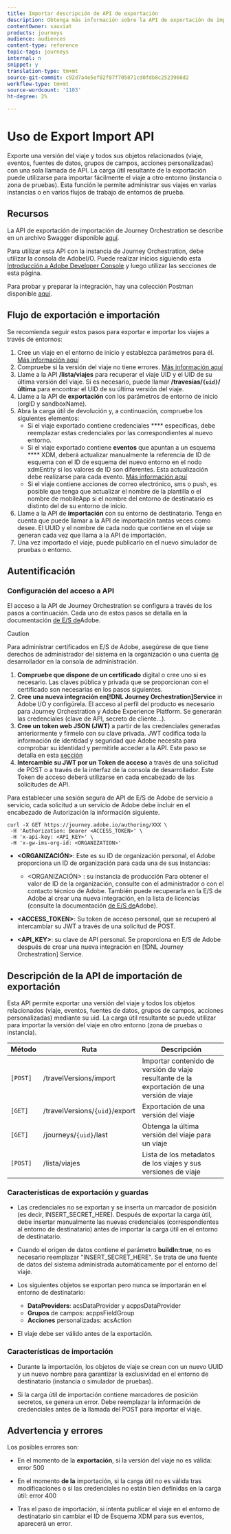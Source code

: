 ```yaml
---
title: Importar descripción de API de exportación
description: Obtenga más información sobre la API de exportación de importación.
contentOwner: sauviat
products: journeys
audience: audiences
content-type: reference
topic-tags: journeys
internal: n
snippet: y
translation-type: tm+mt
source-git-commit: c92d7a4e5ef02f87f705871cd0fdb8c2523966d2
workflow-type: tm+mt
source-wordcount: '1103'
ht-degree: 2%

---
```



# Uso de Export Import API

Exporte una versión del viaje y todos sus objetos relacionados (viaje, eventos, fuentes de datos, grupos de campos, acciones personalizadas) con una sola llamada de API. La carga útil resultante de la exportación puede utilizarse para importar fácilmente el viaje a otro entorno (instancia o zona de pruebas).
Esta función le permite administrar sus viajes en varias instancias o en varios flujos de trabajo de entornos de prueba.


## Recursos

La API de exportación de importación de Journey Orchestration se describe en un archivo Swagger disponible [aquí](https://adobedocs.github.io/JourneyAPI/docs/).

Para utilizar esta API con la instancia de Journey Orchestration, debe utilizar la consola de AdobeI/O. Puede realizar inicios siguiendo esta [Introducción a Adobe Developer Console](https://www.adobe.io/apis/experienceplatform/console/docs.html#!AdobeDocs/adobeio-console/master/getting-started.md) y luego utilizar las secciones de esta página.

Para probar y preparar la integración, hay una colección Postman disponible [aquí](https://raw.githubusercontent.com/AdobeDocs/JourneyAPI/master/postman-collections/Journey-Orchestration_Export-import-API_postman-collection.json).


## Flujo de exportación e importación

Se recomienda seguir estos pasos para exportar e importar los viajes a través de entornos:

1. Cree un viaje en el entorno de inicio y establezca parámetros para él. [Más información aquí](https://docs.adobe.com/content/help/es-ES/journeys/using/building-journeys/about-journey-building/journey.html)
1. Compruebe si la versión del viaje no tiene errores. [Más información aquí](https://docs.adobe.com/content/help/en/journeys/using/building-journeys/testing-the-journey.html)
1. Llame a la API **/lista/viajes** para recuperar el viaje UID y el UID de su última versión del viaje. Si es necesario, puede llamar **/travesías/`{uid}`/última** para encontrar el UID de su última versión del viaje.
1. Llame a la API de **exportación** con los parámetros de entorno de inicio (orgID y sandboxName).
1. Abra la carga útil de devolución y, a continuación, compruebe los siguientes elementos:
   * Si el viaje exportado contiene credenciales **** específicas, debe reemplazar estas credenciales por las correspondientes al nuevo entorno.
   * Si el viaje exportado contiene **eventos** que apuntan a un esquema **** XDM, deberá actualizar manualmente la referencia de ID de esquema con el ID de esquema del nuevo entorno en el nodo xdmEntity si los valores de ID son diferentes. Esta actualización debe realizarse para cada evento. [Más información aquí](https://docs.adobe.com/content/help/en/journeys/using/events-journeys/experience-event-schema.html)
   * Si el viaje contiene acciones de correo electrónico, sms o push, es posible que tenga que actualizar el nombre de la plantilla o el nombre de mobileApp si el nombre del entorno de destinatario es distinto del de su entorno de inicio.
1. Llame a la API de **importación** con su entorno de destinatario. Tenga en cuenta que puede llamar a la API de importación tantas veces como desee. El UUID y el nombre de cada nodo que contiene en el viaje se generan cada vez que llama a la API de importación.
1. Una vez importado el viaje, puede publicarlo en el nuevo simulador de pruebas o entorno.


## Autentificación

### Configuración del acceso a API

El acceso a la API de Journey Orchestration se configura a través de los pasos a continuación. Cada uno de estos pasos se detalla en la documentación [de E/S de](https://www.adobe.io/authentication/auth-methods.html#!AdobeDocs/adobeio-auth/master/AuthenticationOverview/ServiceAccountIntegration.md)Adobe.

>[!CAUTION]
>
>Para administrar certificados en E/S de Adobe, asegúrese de que tiene derechos de administrador <b></b> del sistema en la organización o una cuenta [de](https://helpx.adobe.com/enterprise/using/manage-developers.html) desarrollador en la consola de administración.

1. **Compruebe que dispone de un certificado** digital o cree uno si es necesario. Las claves pública y privada que se proporcionan con el certificado son necesarias en los pasos siguientes.
1. **Cree una nueva integración en[!DNL Journey Orchestration]Service** in Adobe I/O y configúrela. El acceso al perfil del producto es necesario para Journey Orchestration y Adobe Experience Platform. Se generarán las credenciales (clave de API, secreto de cliente...).
1. **Cree un token web JSON (JWT)** a partir de las credenciales generadas anteriormente y fírmelo con su clave privada. JWT codifica toda la información de identidad y seguridad que Adobe necesita para comprobar su identidad y permitirle acceder a la API. Este paso se detalla en esta [sección](https://www.adobe.io/authentication/auth-methods.html#!AdobeDocs/adobeio-auth/master/JWT/JWT.md)
1. **Intercambie su JWT por un Token de acceso** a través de una solicitud de POST o a través de la interfaz de la consola de desarrollador. Este Token de acceso deberá utilizarse en cada encabezado de las solicitudes de API.

Para establecer una sesión segura de API de E/S de Adobe de servicio a servicio, cada solicitud a un servicio de Adobe debe incluir en el encabezado de Autorización la información siguiente.

```
curl -X GET https://journey.adobe.io/authoring/XXX \
 -H 'Authorization: Bearer <ACCESS_TOKEN>' \
 -H 'x-api-key: <API_KEY>' \
 -H 'x-gw-ims-org-id: <ORGANIZATION>'
```

* **&lt;ORGANIZACIÓN>**: Este es su ID de organización personal, el Adobe proporciona un ID de organización para cada una de sus instancias:

   * &lt;ORGANIZACIÓN> : su instancia de producción
   Para obtener el valor de ID de la organización, consulte con el administrador o con el contacto técnico de Adobe. También puede recuperarla en la E/S de Adobe al crear una nueva integración, en la lista de licencias (consulte la documentación [de E/S de](https://www.adobe.io/authentication.html)Adobe).

* **&lt;ACCESS_TOKEN>**: Su token de acceso personal, que se recuperó al intercambiar su JWT a través de una solicitud de POST.

* **&lt;API_KEY>**: su clave de API personal. Se proporciona en E/S de Adobe después de crear una nueva integración en [!DNL Journey Orchestration] Service.



## Descripción de la API de importación de exportación

Esta API permite exportar una versión del viaje y todos los objetos relacionados (viaje, eventos, fuentes de datos, grupos de campos, acciones personalizadas) mediante su uid.
La carga útil resultante se puede utilizar para importar la versión del viaje en otro entorno (zona de pruebas o instancia).

| Método | Ruta | Descripción |
|---|---|---|
| `[POST]` | /travelVersions/import | Importar contenido de versión de viaje resultante de la exportación de una versión de viaje |
| `[GET]` | /travelVersions/`{uid}`/export | Exportación de una versión del viaje |
| `[GET]` | /journeys/`{uid}`/last | Obtenga la última versión del viaje para un viaje |
| `[POST]` | /lista/viajes | Lista de los metadatos de los viajes y sus versiones de viaje |


### Características de exportación y guardas

* Las credenciales no se exportan y se inserta un marcador de posición (es decir, INSERT_SECRET_HERE).
Después de exportar la carga útil, debe insertar manualmente las nuevas credenciales (correspondientes al entorno de destinatario) antes de importar la carga útil en el entorno de destinatario.

* Cuando el origen de datos contiene el parámetro **buildIn:true**, no es necesario reemplazar &quot;INSERT_SECRET_HERE&quot;. Se trata de una fuente de datos del sistema administrada automáticamente por el entorno del viaje.

* Los siguientes objetos se exportan pero nunca se importarán en el entorno de destinatario:
   * **DataProviders**:  acsDataProvider y acppsDataProvider
   * **Grupos** de campos: acppsFieldGroup
   * **Acciones** personalizadas: acsAction

* El viaje debe ser válido antes de la exportación.

### Características de importación

* Durante la importación, los objetos de viaje se crean con un nuevo UUID y un nuevo nombre para garantizar la exclusividad en el entorno de destinatario (instancia o simulador de pruebas).

* Si la carga útil de importación contiene marcadores de posición secretos, se genera un error. Debe reemplazar la información de credenciales antes de la llamada del POST para importar el viaje.

## Advertencia y errores

Los posibles errores son:

* En el momento de la **exportación**, si la versión del viaje no es válida: error 500

* En el momento **de la** importación, si la carga útil no es válida tras modificaciones o si las credenciales no están bien definidas en la carga útil: error 400

* Tras el paso de importación, si intenta publicar el viaje en el entorno de destinatario sin cambiar el ID de Esquema XDM para sus eventos, aparecerá un error.

